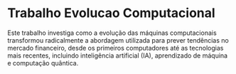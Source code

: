 # Trabalho Evolucao Computacional

Este trabalho investiga como a evolução das máquinas computacionais transformou radicalmente a abordagem utilizada para prever tendências no mercado financeiro, desde os primeiros computadores até as tecnologias mais recentes, incluindo inteligência artificial (IA), aprendizado de máquina e computação quântica.
